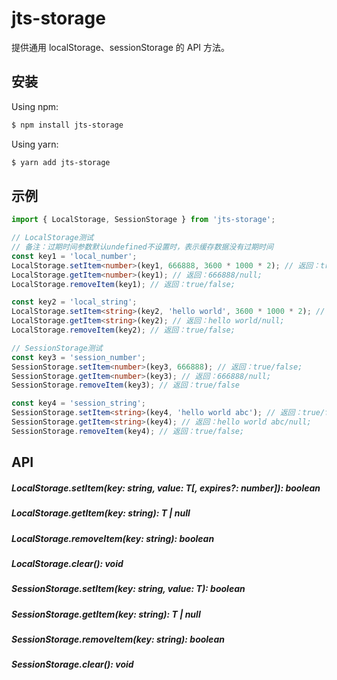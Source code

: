 # jts-storage

提供通用 localStorage、sessionStorage 的 API 方法。

## 安装

Using npm:

```bash
$ npm install jts-storage
```

Using yarn:

```bash
$ yarn add jts-storage
```

## 示例

```ts
import { LocalStorage, SessionStorage } from 'jts-storage';

// LocalStorage测试
// 备注：过期时间参数默认undefined不设置时，表示缓存数据没有过期时间
const key1 = 'local_number';
LocalStorage.setItem<number>(key1, 666888, 3600 * 1000 * 2); // 返回：true/false;
LocalStorage.getItem<number>(key1); // 返回：666888/null;
LocalStorage.removeItem(key1); // 返回：true/false;

const key2 = 'local_string';
LocalStorage.setItem<string>(key2, 'hello world', 3600 * 1000 * 2); // 返回：true/false;
LocalStorage.getItem<string>(key2); // 返回：hello world/null;
LocalStorage.removeItem(key2); // 返回：true/false;

// SessionStorage测试
const key3 = 'session_number';
SessionStorage.setItem<number>(key3, 666888); // 返回：true/false;
SessionStorage.getItem<number>(key3); // 返回：666888/null;
SessionStorage.removeItem(key3); // 返回：true/false

const key4 = 'session_string';
SessionStorage.setItem<string>(key4, 'hello world abc'); // 返回：true/false;
SessionStorage.getItem<string>(key4); // 返回：hello world abc/null;
SessionStorage.removeItem(key4); // 返回：true/false;
```

## API

##### LocalStorage.setItem<T>(key: string, value: T[, expires?: number]): boolean

##### LocalStorage.getItem<T>(key: string): T | null

##### LocalStorage.removeItem(key: string): boolean

##### LocalStorage.clear(): void

##### SessionStorage.setItem<T>(key: string, value: T): boolean

##### SessionStorage.getItem<T>(key: string): T | null

##### SessionStorage.removeItem(key: string): boolean

##### SessionStorage.clear(): void
